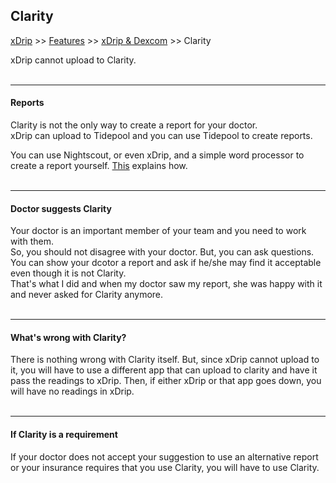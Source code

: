 ## Clarity
[xDrip](../../README.md) >> [Features](../Features_page.md) >> [xDrip & Dexcom](../Dexcom_page.md) >> Clarity  
  
xDrip cannot upload to Clarity.  
<br/>  
  
---  
  
#### **Reports**  
Clarity is not the only way to create a report for your doctor.  
xDrip can upload to Tidepool and you can use Tidepool to create reports.  

You can use Nightscout, or even xDrip, and a simple word processor to create a report yourself.  [This](../Report.md) explains how.  
<br/>  

---  
  
#### **Doctor suggests Clarity**  
Your doctor is an important member of your team and you need to work with them.  
So, you should not disagree with your doctor.  But, you can ask questions.  You can show your dcotor a report and ask if he/she may find it acceptable even though it is not Clarity.  
That's what I did and when my doctor saw my report, she was happy with it and never asked for Clarity anymore.  
<br/>  

---  
  
#### **What's wrong with Clarity?**  
There is nothing wrong with Clarity itself.  But, since xDrip cannot upload to it, you will have to use a different app that can upload to clarity and have it pass the readings to xDrip.  Then, if either xDrip or that app goes down, you will have no readings in xDrip.  
<br/>  

---  
  
#### **If Clarity is a requirement**  
If your doctor does not accept your suggestion to use an alternative report or your insurance requires that you use Clarity, you will have to use Clarity.  
